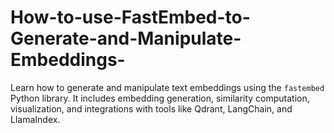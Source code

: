 # How-to-use-FastEmbed-to-Generate-and-Manipulate-Embeddings-
Learn how to generate and manipulate text embeddings using the `fastembed` Python library. It includes embedding generation, similarity computation, visualization, and integrations with tools like Qdrant, LangChain, and LlamaIndex.
